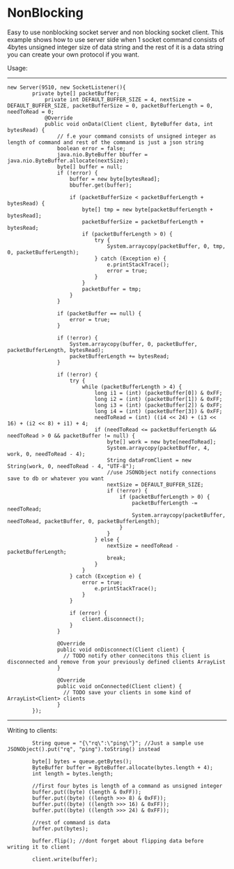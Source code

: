 NonBlocking
===========

Easy to use nonblocking socket server and non blocking socket client. 
This example shows how to use server side when 1 socket command consists of
4bytes unsigned integer size of data string and the rest of it is a data string you can create your own 
protocol if you want.


Usage:
______

  	new Server(9510, new SocketListener(){
		  	private byte[] packetBuffer;
				private int DEFAULT_BUFFER_SIZE = 4, nextSize = DEFAULT_BUFFER_SIZE, packetBufferSize = 0, packetBufferLength = 0, needToRead = 0;
				@Override
				public void onData(Client client, ByteBuffer data, int bytesRead) {
					// f.e your command consists of unsigned integer as length of command and rest of the command is just a json string
		  			boolean error = false;
					java.nio.ByteBuffer bbuffer = java.nio.ByteBuffer.allocate(nextSize);
					byte[] buffer = null;
					if (!error) {
						buffer = new byte[bytesRead];
						bbuffer.get(buffer);
						
						if (packetBufferSize < packetBufferLength + bytesRead) {
							byte[] tmp = new byte[packetBufferLength + bytesRead];
							packetBufferSize = packetBufferLength + bytesRead;
							if (packetBufferLength > 0) {
								try {
									System.arraycopy(packetBuffer, 0, tmp, 0, packetBufferLength);
								} catch (Exception e) {
									e.printStackTrace();
									error = true;
								}
							}
							packetBuffer = tmp;
						}
					}
		
					if (packetBuffer == null) {
						error = true;
					}
		
					if (!error) {
						System.arraycopy(buffer, 0, packetBuffer, packetBufferLength, bytesRead);
						packetBufferLength += bytesRead;
					}
					
					if (!error) {
						try {
							while (packetBufferLength > 4) {
								long i1 = (int) (packetBuffer[0]) & 0xFF;
								long i2 = (int) (packetBuffer[1]) & 0xFF;
								long i3 = (int) (packetBuffer[2]) & 0xFF;
								long i4 = (int) (packetBuffer[3]) & 0xFF;
								needToRead = (int) ((i4 << 24) + (i3 << 16) + (i2 << 8) + i1) + 4;
								if (needToRead <= packetBufferLength && needToRead > 0 && packetBuffer != null) {
									byte[] work = new byte[needToRead];
									System.arraycopy(packetBuffer, 4, work, 0, needToRead - 4);
									String dataFromClient = new String(work, 0, needToRead - 4, "UTF-8");
									//use JSONObject notify connections save to db or whatever you want
									nextSize = DEFAULT_BUFFER_SIZE;
									if (!error) {
										if (packetBufferLength > 0) {
											packetBufferLength -= needToRead;
											System.arraycopy(packetBuffer, needToRead, packetBuffer, 0, packetBufferLength);
										}
									}
								} else {
									nextSize = needToRead - packetBufferLength;
									break;
								}
							}
						} catch (Exception e) {
							error = true;
								e.printStackTrace();
							}
						}
			
						if (error) {
							client.disconnect();
						}
					}
			
					@Override
					public void onDisconnect(Client client) {
					  // TODO notify other connecitons this client is disconnected and remove from your previously defined clients ArrayList
					}
			
					@Override
					public void onConnected(Client client) {
					  // TODO save your clients in some kind of ArrayList<Client> clients
					}
			});
			
			
_________
Writing to clients:

			String queue = "{\"rq\":\"ping\"}"; //Just a sample use JSONObject().put("rq", "ping").toString() instead
			
			byte[] bytes = queue.getBytes();
			ByteBuffer buffer = ByteBuffer.allocate(bytes.length + 4); 
			int length = bytes.length; 
			
			//first four bytes is length of a command as unsigned integer
			buffer.put((byte) (length & 0xFF));
			buffer.put((byte) ((length >>> 8) & 0xFF));
			buffer.put((byte) ((length >>> 16) & 0xFF));
			buffer.put((byte) ((length >>> 24) & 0xFF));
			
			//rest of command is data
			buffer.put(bytes);
			
			buffer.flip(); //dont forget about flipping data before writing it to client

			client.write(buffer);
